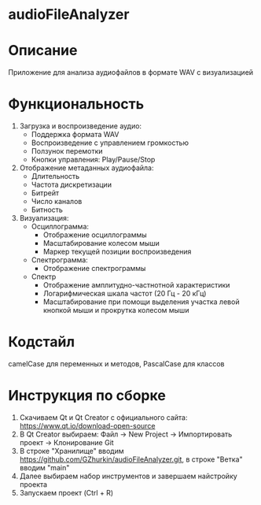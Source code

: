 # audioFileAnalyzer

# Описание
Приложение для анализа аудиофайлов в формате WAV с визуализацией

# Функциональность
1. Загрузка и воспроизведение аудио:
    - Поддержка формата WAV
    - Воспроизведение с управлением громкостью
    - Ползунок перемотки
    - Кнопки управления: Play/Pause/Stop
2. Отображение метаданных аудиофайла:
    - Длительность
    - Частота дискретизации
    - Битрейт
    - Число каналов
    - Битность
3. Визуализация:
    - Осциллограмма:
        - Отображение осциллограммы
        - Масштабирование колесом мыши
        - Маркер текущей позиции воспроизведения
    - Спектрограмма:
        - Отображение спектрограммы
    - Спектр
        - Отображение амплитудно-частнотной характеристики
        - Логарифмическая шкала частот (20 Гц - 20 кГц)
        - Масштабирование при помощи выделения участка левой кнопкой мыши и прокрутка колесом мыши
# Кодстайл
camelCase для переменных и методов, PascalCase для классов

# Инструкция по сборке
1. Скачиваем Qt и Qt Creator с официального сайта: https://www.qt.io/download-open-source
2. В Qt Creator выбираем: Файл -> New Project -> Импортировать проект -> Клонирование Git
3. В строке "Хранилище" вводим https://github.com/GZhurkin/audioFileAnalyzer.git, в строке "Ветка" вводим "main"
4. Далее выбираем набор инструментов и завершаем найстройку проекта
5. Запускаем проект (Ctrl + R)